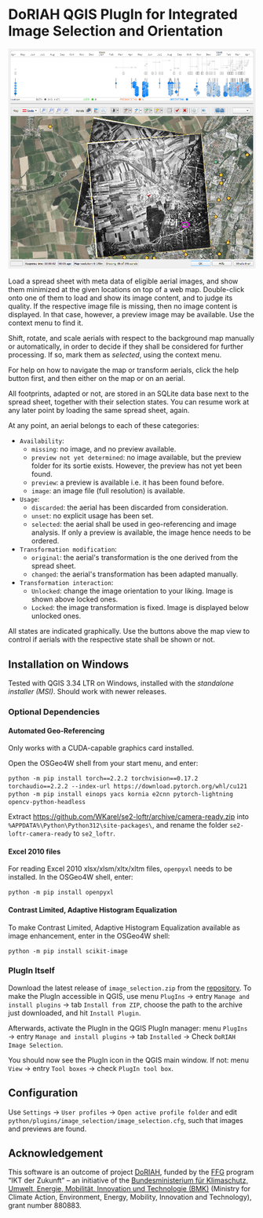 # DoRIAH QGIS PlugIn for Integrated Image Selection and Orientation

![Alt text](image_selection.png "Screen Shot")

Load a spread sheet with meta data of eligible aerial images, and show them minimized at the given locations on top of a web map. Double-click onto one of them to load and show its image content, and to judge its quality. If the respective image file is missing, then no image content is displayed. In that case, however, a preview image may be available. Use the context menu to find it.

Shift, rotate, and scale aerials with respect to the background map manually or automatically, in order to decide if they shall be considered for further processing. If so, mark them as *selected*, using the context menu.

For help on how to navigate the map or transform aerials, click the help button first, and then either on the map or on an aerial.

All footprints, adapted or not, are stored in an SQLite data base next to the spread sheet, together with their selection states. You can resume work at any later point by loading the same spread sheet, again.

At any point, an aerial belongs to each of these categories:

- `Availability`:
  - `missing`: no image, and no preview available.
  - `preview not yet determined`: no image available, but the preview folder for its sortie exists. However, the preview has not yet been found.
  - `preview`:  a preview is available i.e. it has been found before.
  - `image`: an image file (full resolution) is available.
- `Usage`:
  - `discarded`: the aerial has been discarded from consideration.
  - `unset`: no explicit usage has been set.
  - `selected`: the aerial shall be used in geo-referencing and image analysis. If only a preview is available, the image hence needs to be ordered.
- `Transformation modification`:
  - `original`: the aerial's transformation is the one derived from the spread sheet.
  - `changed`: the aerial's transformation has been adapted manually.
- `Transformation interaction`:
  - `Unlocked`: change the image orientation to your liking. Image is shown above locked ones.
  - `Locked`: the image transformation is fixed. Image is displayed below unlocked ones.

All states are indicated graphically. Use the buttons above the map view to control if aerials with the respective state shall be shown or not.

## Installation on Windows

Tested with QGIS 3.34 LTR on Windows, installed with the *standalone installer (MSI)*. Should work with newer releases.

### Optional Dependencies

#### Automated Geo-Referencing

Only works with a CUDA-capable graphics card installed.

Open the OSGeo4W shell from your start menu, and enter:

```batch
python -m pip install torch==2.2.2 torchvision==0.17.2 torchaudio==2.2.2 --index-url https://download.pytorch.org/whl/cu121
python -m pip install einops yacs kornia e2cnn pytorch-lightning opencv-python-headless
```

Extract https://github.com/WKarel/se2-loftr/archive/camera-ready.zip into `%APPDATA%\Python\Python312\site-packages\`, and rename the folder `se2-loftr-camera-ready` to `se2_loftr`.

#### Excel 2010 files

For reading Excel 2010 xlsx/xlsm/xltx/xltm files, `openpyxl` needs to be installed. In the OSGeo4W shell, enter:

```batch
python -m pip install openpyxl
```

#### Contrast Limited, Adaptive Histogram Equalization

To make Contrast Limited, Adaptive Histogram Equalization available as image enhancement, enter in the OSGeo4W shell:

```batch
python -m pip install scikit-image
```

### PlugIn Itself

Download the latest release of `image_selection.zip` from the [repository](https://github.com/TUW-GEO/ReconOri/releases). To make the PlugIn accessible in QGIS, use menu `PlugIns` → entry `Manage and install plugins` → tab `Install from ZIP`,  choose the path to the archive just downloaded, and hit `Install Plugin`.

Afterwards, activate the PlugIn in the QGIS PlugIn manager: menu `PlugIns` → entry `Manage and install plugins` → tab `Installed` → Check `DoRIAH Image Selection`.

You should now see the PlugIn icon in the QGIS main window. If not: menu `View` → entry `Tool boxes` → check `PlugIn tool box`.

## Configuration

Use `Settings` → `User profiles` → `Open active profile folder` and edit `python/plugins/image_selection/image_selection.cfg`, such that images and previews are found.

## Acknowledgement

This software is an outcome of project [DoRIAH](https://cvl.tuwien.ac.at/project/doriah/), funded by the [FFG](https://www.ffg.at) program “IKT der Zukunft” – an initiative of the [Bundesministerium für Klimaschutz, Umwelt, Energie, Mobilität, Innovation und Technologie (BMK)](https://www.bmk.gv.at/) (Ministry for Climate Action, Environment, Energy, Mobility, Innovation and Technology), grant number 880883.